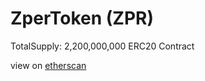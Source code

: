 # ZperToken (ZPR)
TotalSupply: 2,200,000,000
ERC20 Contract

view on [etherscan](https://etherscan.io/token/0x7c539bdeb5e20b084af0722158a1b5613b328c7a)
